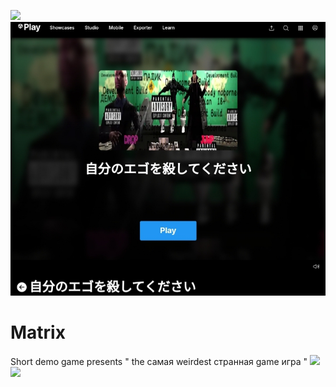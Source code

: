![](https://tenor.com/gAR6CI3d99o.gif) 
![](https://github.com/vo6i/Matrix/blob/main/Screenshot_20241201-100015_1.jpg) 
# Matrix
Short demo game presents " the  самая weirdest странная game игра "
![](https://github.com/vo6i/Matrix/blob/main/InShot_20241201_081036913.gif) 
![](https://github.com/vo6i/Matrix/blob/main/InShot_20241201_080836021.gif) 
